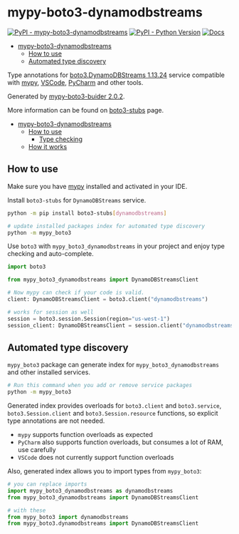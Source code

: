 # mypy-boto3-dynamodbstreams

[![PyPI - mypy-boto3-dynamodbstreams](https://img.shields.io/pypi/v/mypy-boto3-dynamodbstreams.svg?color=blue)](https://pypi.org/project/mypy-boto3-dynamodbstreams)
[![PyPI - Python Version](https://img.shields.io/pypi/pyversions/mypy-boto3-dynamodbstreams.svg?color=blue)](https://pypi.org/project/mypy-boto3-dynamodbstreams)
[![Docs](https://img.shields.io/readthedocs/mypy-boto3-builder.svg?color=blue)](https://mypy-boto3-builder.readthedocs.io/)

- [mypy-boto3-dynamodbstreams](#mypy-boto3-dynamodbstreams)
  - [How to use](#how-to-use)
  - [Automated type discovery](#automated-type-discovery)


Type annotations for
[boto3.DynamoDBStreams 1.13.24](https://boto3.amazonaws.com/v1/documentation/api/1.13.24/reference/services/dynamodbstreams.html#DynamoDBStreams) service
compatible with [mypy](https://github.com/python/mypy), [VSCode](https://code.visualstudio.com/),
[PyCharm](https://www.jetbrains.com/pycharm/) and other tools.

Generated by [mypy-boto3-buider 2.0.2](https://github.com/vemel/mypy_boto3_builder).

More information can be found on [boto3-stubs](https://pypi.org/project/boto3-stubs/) page.

- [mypy-boto3-dynamodbstreams](#mypy-boto3-dynamodbstreams)
  - [How to use](#how-to-use)
    - [Type checking](#type-checking)
  - [How it works](#how-it-works)

## How to use

Make sure you have [mypy](https://github.com/python/mypy) installed and activated in your IDE.

Install `boto3-stubs` for `DynamoDBStreams` service.

```bash
python -m pip install boto3-stubs[dynamodbstreams]

# update installed packages index for automated type discovery
python -m mypy_boto3
```

Use `boto3` with `mypy_boto3_dynamodbstreams` in your project and enjoy type checking and auto-complete.

```python
import boto3

from mypy_boto3_dynamodbstreams import DynamoDBStreamsClient

# Now mypy can check if your code is valid.
client: DynamoDBStreamsClient = boto3.client("dynamodbstreams")

# works for session as well
session = boto3.session.Session(region="us-west-1")
session_client: DynamoDBStreamsClient = session.client("dynamodbstreams")

```

## Automated type discovery

`mypy_boto3` package can generate index for `mypy_boto3_dynamodbstreams` and other installed services.

```bash
# Run this command when you add or remove service packages
python -m mypy_boto3
```

Generated index provides overloads for `boto3.client` and `boto3.service`,
`boto3.Session.client` and `boto3.Session.resource` functions,
so explicit type annotations are not needed.

- `mypy` supports function overloads as expected
- `PyCharm` also supports function overloads, but consumes a lot of RAM, use carefully
- `VSCode` does not currently support function overloads

Also, generated index allows you to import types from `mypy_boto3`:

```python
# you can replace imports
import mypy_boto3_dynamodbstreams as dynamodbstreams
from mypy_boto3_dynamodbstreams import DynamoDBStreamsClient

# with these
from mypy_boto3 import dynamodbstreams
from mypy_boto3.dynamodbstreams import DynamoDBStreamsClient
```